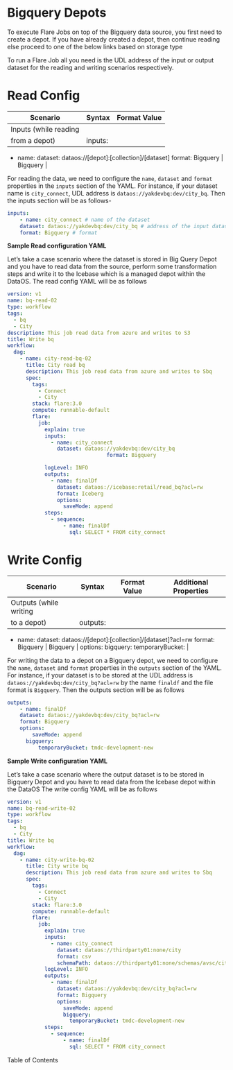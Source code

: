 # Bigquery Depots


To execute Flare Jobs on top of the Bigquery data source, you first need to create a depot. If you have already created a depot, then continue reading else proceed to one of the below links based on storage type

To run a Flare Job all you need is the UDL address of the input or output dataset for the reading and writing scenarios respectively.

# Read Config

| Scenario | Syntax | Format Value |
| --- | --- | --- |
| Inputs (while reading
from a depot) | inputs:
  - name: <name-of-input>
    dataset: dataos://[depot]:[collection]/[dataset]
    format: Bigquery | Bigquery |

For reading the data, we need to configure the `name`, `dataset` and `format` properties in the `inputs` section of the YAML. For instance, if your dataset name is `city_connect`, UDL address is `dataos://yakdevbq:dev/city_bq`. Then the inputs section will be as follows-

```yaml
inputs:
	- name: city_connect # name of the dataset
    dataset: dataos://yakdevbq:dev/city_bq # address of the input dataset
    format: Bigquery # format
```

**Sample Read configuration YAML**

Let’s take a case scenario where the dataset is stored in Big Query Depot and you have to read data from the source, perform some transformation steps and write it to the Icebase which is a managed depot within the DataOS. The read config YAML will be as follows

```yaml
version: v1
name: bq-read-02
type: workflow
tags:
  - bq
  - City
description: This job read data from azure and writes to S3
title: Write bq
workflow:
  dag:
    - name: city-read-bq-02
      title: City read bq
      description: This job read data from azure and writes to Sbq
      spec:
        tags:
          - Connect
          - City
        stack: flare:3.0
        compute: runnable-default
        flare:
          job:
            explain: true
            inputs:
              - name: city_connect
                dataset: dataos://yakdevbq:dev/city_bq
								format: Bigquery

            logLevel: INFO
            outputs:
              - name: finalDf
                dataset: dataos://icebase:retail/read_bq?acl=rw
                format: Iceberg
                options:
                  saveMode: append
            steps:
              - sequence:
                  - name: finalDf
                    sql: SELECT * FROM city_connect
```

# Write Config

| Scenario | Syntax | Format Value | Additional Properties |
| --- | --- | --- | --- |
| Outputs (while writing
to a depot) | outputs:
  - name: <name-of-output>
    dataset: dataos://[depot]:[collection]/[dataset]?acl=rw
    format: Bigquery | Bigquery | options:
   bigquery:
      temporaryBucket: <name> |

For writing the data to a depot on a Bigquery depot, we need to configure the `name`,  `dataset` and `format` properties in the `outputs` section of the YAML. For instance, if your dataset is to be stored at the UDL address is `dataos://yakdevbq:dev/city_bq?acl=rw`  by the name `finaldf` and the file format is `Bigquery`. Then the outputs section will be as follows

```yaml
outputs:
	- name: finalDf
    dataset: dataos://yakdevbq:dev/city_bq?acl=rw
    format: Bigquery
    options:
	    saveMode: append
      bigquery:
	      temporaryBucket: tmdc-development-new
```

**Sample Write configuration YAML**

Let’s take a case scenario where the output dataset is to be stored in Bigquery Depot and you have to read data from the Icebase depot within the DataOS The write config YAML will be as follows

```yaml
version: v1
name: bq-read-write-02
type: workflow
tags:
  - bq
  - City
title: Write bq
workflow:
  dag:
    - name: city-write-bq-02
      title: City write bq
      description: This job read data from azure and writes to Sbq
      spec:
        tags:
          - Connect
          - City
        stack: flare:3.0
        compute: runnable-default
        flare:
          job:
            explain: true
            inputs:
              - name: city_connect
                dataset: dataos://thirdparty01:none/city
                format: csv
                schemaPath: dataos://thirdparty01:none/schemas/avsc/city.avsc
            logLevel: INFO
            outputs:
              - name: finalDf
                dataset: dataos://yakdevbq:dev/city_bq?acl=rw
                format: Bigquery
                options:
                  saveMode: append
                  bigquery:
                    temporaryBucket: tmdc-development-new
            steps:
              - sequence:
                  - name: finalDf
                    sql: SELECT * FROM city_connect
```

Table of Contents